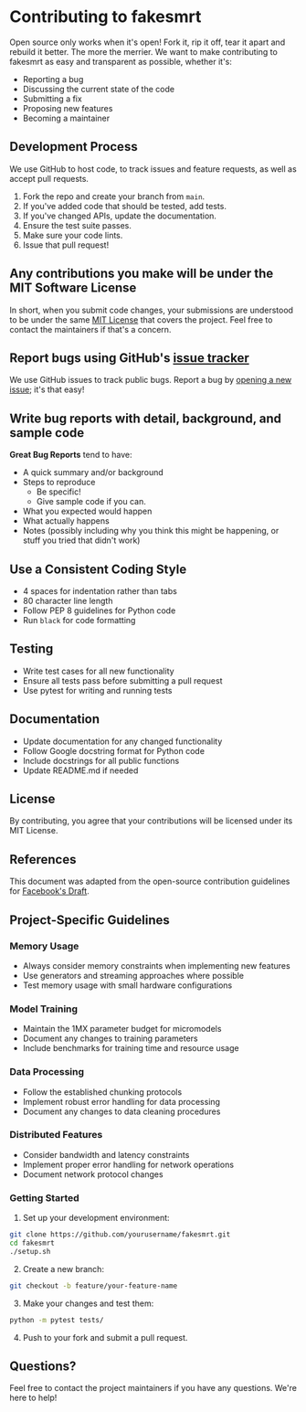 # Contributing to fakesmrt

Open source only works when it's open! Fork it, rip it off, tear it apart and rebuild it better. The more the merrier. We want to make contributing to fakesmrt as easy and transparent as possible, whether it's:

- Reporting a bug
- Discussing the current state of the code
- Submitting a fix
- Proposing new features
- Becoming a maintainer

## Development Process

We use GitHub to host code, to track issues and feature requests, as well as accept pull requests.

1. Fork the repo and create your branch from `main`.
2. If you've added code that should be tested, add tests.
3. If you've changed APIs, update the documentation.
4. Ensure the test suite passes.
5. Make sure your code lints.
6. Issue that pull request!

## Any contributions you make will be under the MIT Software License

In short, when you submit code changes, your submissions are understood to be under the same [MIT License](http://choosealicense.com/licenses/mit/) that covers the project. Feel free to contact the maintainers if that's a concern.

## Report bugs using GitHub's [issue tracker](https://github.com/yourusername/fakesmrt/issues)

We use GitHub issues to track public bugs. Report a bug by [opening a new issue](https://github.com/yourusername/fakesmrt/issues/new); it's that easy!

## Write bug reports with detail, background, and sample code

**Great Bug Reports** tend to have:

- A quick summary and/or background
- Steps to reproduce
  - Be specific!
  - Give sample code if you can.
- What you expected would happen
- What actually happens
- Notes (possibly including why you think this might be happening, or stuff you tried that didn't work)

## Use a Consistent Coding Style

* 4 spaces for indentation rather than tabs
* 80 character line length
* Follow PEP 8 guidelines for Python code
* Run `black` for code formatting

## Testing

* Write test cases for all new functionality
* Ensure all tests pass before submitting a pull request
* Use pytest for writing and running tests

## Documentation

* Update documentation for any changed functionality
* Follow Google docstring format for Python code
* Include docstrings for all public functions
* Update README.md if needed

## License

By contributing, you agree that your contributions will be licensed under its MIT License.

## References

This document was adapted from the open-source contribution guidelines for [Facebook's Draft](https://github.com/facebook/draft-js/blob/a9316a723f9e918afde44dea68b5f9f39b7d9b00/CONTRIBUTING.md).

## Project-Specific Guidelines

### Memory Usage

* Always consider memory constraints when implementing new features
* Use generators and streaming approaches where possible
* Test memory usage with small hardware configurations

### Model Training

* Maintain the 1MX parameter budget for micromodels
* Document any changes to training parameters
* Include benchmarks for training time and resource usage

### Data Processing

* Follow the established chunking protocols
* Implement robust error handling for data processing
* Document any changes to data cleaning procedures

### Distributed Features

* Consider bandwidth and latency constraints
* Implement proper error handling for network operations
* Document network protocol changes

### Getting Started

1. Set up your development environment:
```bash
git clone https://github.com/yourusername/fakesmrt.git
cd fakesmrt
./setup.sh
```

2. Create a new branch:
```bash
git checkout -b feature/your-feature-name
```

3. Make your changes and test them:
```bash
python -m pytest tests/
```

4. Push to your fork and submit a pull request.

## Questions?

Feel free to contact the project maintainers if you have any questions. We're here to help!
